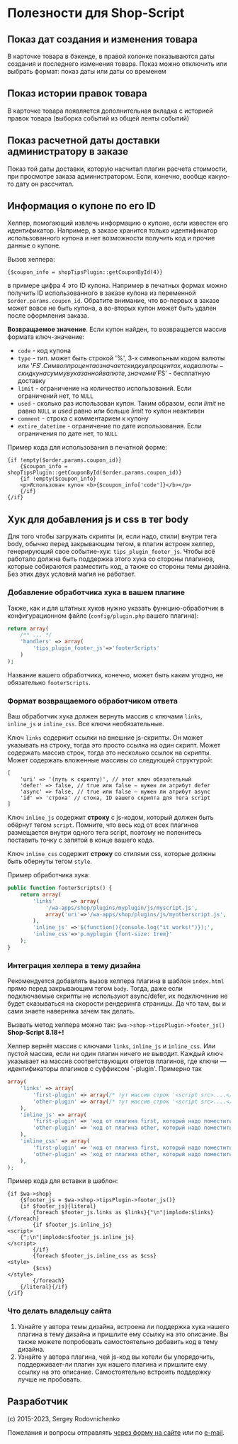 # Полезности для Shop-Script

## Показ дат создания и изменения товара

В карточке товара в бэкенде, в правой колонке показываются даты создания и последнего изменения товара. Показ можно
отключить или выбрать формат: показ даты или даты со временем

## Показ истории правок товара

В карточке товара появляется дополнительная вкладка с историей правок товара (выборка событий из общей ленты событий)

## Показ расчетной даты доставки администратору в заказе

Показ той даты доставки, которую насчитал плагин расчета стоимости, при просмотре заказа администратором. Если, конечно,
вообще какую-то дату он рассчитал.

## Информация о купоне по его ID

Хелпер, помогающий извлечь информацию о купоне, если известен его идентификатор. Например, в заказе хранится только
идентификатор использованного купона и нет возможности получить код и прочие данные о купоне.

Вызов хелпера:

    {$coupon_info = shopTipsPlugin::getCouponById(4)}
    
в примере цифра 4 это ID купона. Например в печатных формах можно получить ID использованного в заказе купона из
переменной `$order.params.coupon_id`. Обратите внимание, что во-первых в заказе может вовсе не быть купона, а
во-вторых купон может быть удален после оформления заказа.

**Возвращаемое значение**. Если купон найден, то возвращается массив формата ключ-значение:
    
* `code` - код купона
* `type` - тип. может быть строкой '%', 3-х символьным кодом валюты или '$FS'. Символ процента означает
  скидку в процентах, код валюты - скидку на сумму в указанной валюте, значение '$FS' - бесплатную доставку
* `limit` - ограничение на количество использований. Если ограничений нет, то `NULL`
* `used` - сколько раз использован купон. Таким образом, если *limit* не равно `NULL` и *used* равно или больше *limit*
  то купон неактивен
* `comment` - строка с комментарием к купону
* `extire_datetime` - ограничение по дате использования. Если ограничения по дате нет, то `NULL`

Пример кода для использования в печатной форме:

````smarty
{if !empty($order.params.coupon_id)}
    {$coupon_info = shopTipsPlugin::getCouponById($order.params.coupon_id)}
    {if !empty($coupon_info}
    <p>Использован купон <b>{$coupon_info['code']}</b></p>
    {/if}
{/if}
````

## Хук для добавления js и css в тег body

Для того чтобы загружать скрипты (и, если надо, стили) внутри тега body, обычно перед закрывающим тегом, в плагин
встроен хелпер, генерирующий свое событие-хук: `tips_plugin_footer_js`. Чтобы всё работало должна быть поддержка этого
хука со стороны плагинов, которые собираются разместить код, а также со стороны темы дизайна. Без этих двух условий
магия не работает.

### Добавление обработчика хука в вашем плагине

Также, как и для штатных хуков нужно указать функцию-обработчик в конфигурационном файле (`config/plugin.php` вашего 
плагина):

````php
return array(
    /** ... */
    'handlers' => array(
        'tips_plugin_footer_js'=>'footerScripts'
    )
);
````

Название вашего обработчика, конечно, может быть каким угодно, не обязательно `footerScripts`.

### Формат возвращаемого обработчиком ответа

Ваш обработчик хука должен вернуть массив с ключами `links`, `inline_js` и `inline_css`. Все ключи необязательные.

Ключ `links` содержит ссылки на внешние js-скрипты. Он может указывать на строку, тогда это просто ссылка на один скрипт.
Может содержать массив строк, тогда это несколько ссылок на скрипты. Может содержать вложенные массивы со следующей
структурой:

    [
        'uri' => '(путь к скрипту)', // этот ключ обязательный
        'defer' => false, // true или false — нужен ли атрибут defer
        'async' => false, // true или false — нужен ли атрибут async
        'id' => 'строка' // стока, ID вашего скрипта для тега script
    ]

Ключ `inline_js` содержит **строку** с js-кодом, который должен быть обёрнут тегом `script`. Помните, что весь код от всех 
плагинов размещается внутри одного тега script, поэтому не поленитесь поставить точку с запятой в конце вашего кода.

Ключ `inline_css` содержит **строку** со стилями css, которые должны быть обернуты тегом `style`.

Пример обработчика хука:

````php
public function footerScripts() {
    return array(
        'links'     => array(
            '/wa-apps/shop/plugins/myplugin/js/myscript.js',
            array('uri'=>'/wa-apps/shop/plugins/js/myotherscript.js', 'defer'=>true, 'id'=>'s-plugin-otherscript')
        ),
        'inline_js' =>'$(function(){console.log("it works!")});',
        'inline_css'=>'p.myplugin {font-size: 1rem}'
    );
}
````

### Интеграция хелпера в тему дизайна

Рекомендуется добавлять вызов хелпера плагина в шаблон `index.html` прямо перед закрывающим тегом `body`. Тогда, даже
если подключаемые скрипты не используют async/defer, их подключение не будет сказываться на скорости рендеринга страницы.
Да что там, вы и сами знаете наверняка зачем так делать.

Вызвать метод хелпера можно так: `$wa->shop->tipsPlugin->footer_js()` **Shop-Script 8.18+!**

Хелпер вернёт массив с ключами `links`, `inline_js` и `inline_css`. Или пустой массив, если ни один плагин ничего не выводит.
Каждый ключ указывает на массив соответствующих ответов плагинов, где ключи — идентификаторы плагинов с суффиксом '-plugin'. Примерно так

````php
array(
    'links' => array(
        'first-plugin' => array(/* тут массив строк '<script src>....</script>' */),
        'other-plugin' => array(/* тут массив строк '<script src>....</script>' */),   
    ),
    'inline_js' => array(
        'first-plugin' => 'код от плагина first, который надо поместить между тегами <script></script>',
        'other-plugin' => 'код от плагина other, который надо поместить между тегами <script></script>',   
    ),
    'inline_css' => array(
        'first-plugin' => 'код от плагина first, который надо поместить между тегами <style></style>',
        'other-plugin' => 'код от плагина other, который надо поместить между тегами <style></style>',   
    ),
);
````

Пример кода для вставки в шаблон:

````smarty
{if $wa->shop}
    {$footer_js = $wa->shop->tipsPlugin->footer_js()}
    {if $footer_js}{literal}
        {foreach $footer_js.links as $links}{"\n"|implode:$links}{/foreach}
        {if $footer_js.inline_js}
<script>
    {";\n"|implode:$footer_js.inline_js}
</script>
        {/if}
        {foreach $footer_js.inline_css as $css}
<style>
        {$css}
</style>
        {/foreach}
    {/literal}{/if}
{/if}
````

### Что делать владельцу сайта

1. Узнайте у автора темы дизайна, встроена ли поддержка хука нашего плагина в тему дизайна и пришлите ему ссылку на это 
описание. Вы также можете попробовать самостоятельно добавить код в тему дизайна.
2. Узнайте у автора плагина, чей js-код вы хотели бы упорядочить, поддерживает-ли плагин хук нашего плагина и пришлите
ему ссылку на это описание. Самостоятельно встроить поддержку лучше не пробовать.

## Разработчик
(c) 2015-2023, Sergey Rodovnichenko

Пожелания и вопросы отправлять [через форму на сайте](https://www.syrnik.com/support/request/) или по
[e-mail](mailto:support@syrnik.com).
